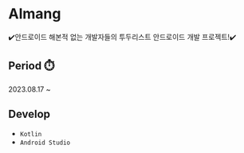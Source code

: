 # Almang
✔️안드로이드 해본적 없는 개발자들의 투두리스트 안드로이드 개발 프로젝트!✔️ </br>

## Period ⏱️
2023.08.17 ~

## Develop
- ```Kotlin```
- ```Android Studio```
